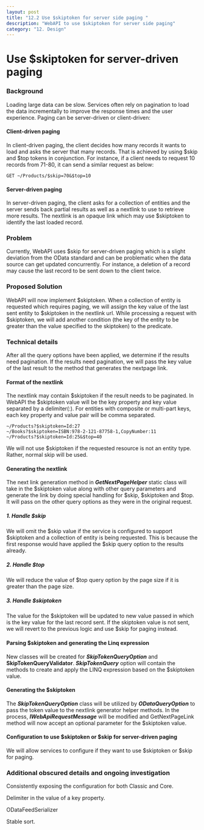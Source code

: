 ```yaml
---
layout: post
title: "12.2 Use $skiptoken for server side paging "
description: "WebAPI to use $skiptoken for server side paging"
category: "12. Design"
---
```

# Use $skiptoken for server-driven paging

### Background
Loading large data can be slow. Services often rely on pagination to load the data incrementally to improve the response times and the user experience. Paging can be server-driven or client-driven:
#### Client-driven paging
In client-driven paging, the client decides how many records it wants to load and asks the server that many records. That is achieved by using $skip and $top tokens in conjunction. For instance, if a client needs to request 10 records from 71-80, it can send a similar request as below:

`GET ~/Products/$skip=70&$top=10`
#### Server-driven paging
In server-driven paging, the client asks for a collection of entities and the server sends back partial results as well as a nextlink to use to retrieve more results. The nextlink is an opaque link which may use $skiptoken to identify the last loaded record.
### Problem
Currently, WebAPI uses $skip for server-driven paging which is a slight deviation from the OData standard and can be problematic when the data source can get updated concurrently. For instance, a deletion of a record may cause the last record to be sent down to the client twice. 
### Proposed Solution
WebAPI will now implement $skiptoken. When a collection of entity is requested which requires paging, we will assign the key value of the last sent entity to $skiptoken in the nextlink url. While processing a request with $skiptoken, we will add another condition (the key of the entity to be greater than the value specified to the skiptoken) to the predicate. 
### Technical details
After all the query options have been applied, we determine if the results need pagination. If the results need pagination, we will pass the key value of the last result to the method that generates the nextpage link.   

#### Format of the nextlink
The nextlink may contain $skiptoken if the result needs to be paginated. In WebAPI the $skiptoken value will be the key property and key value separated by a delimiter(:). For entities with composite or multi-part keys, each key property and value pair will be comma separated.
```
~/Products?$skiptoken=Id:27
~/Books?$skiptoken=ISBN:978-2-121-87758-1,CopyNumber:11
~/Products?$skiptoken=Id:25&$top=40
```
We will not use $skiptoken if the requested resource is not an entity type. Rather, normal skip will be used. 

#### Generating the nextlink
The next link generation method in ___GetNextPageHelper___ static class will take in the $skiptoken value along with other query parameters and generate the link by doing special handling for $skip, $skiptoken and $top. It will pass on the other query options as they were in the original request.
##### 1. Handle $skip
We will omit the $skip value if the service is configured to support $skiptoken and a collection of entity is being requested. This is because the first response would have applied the $skip query option to the results already. 
##### 2. Handle $top
We will reduce the value of $top query option by the page size if it is greater than the page size.   
##### 3. Handle $skiptoken
The value for the $skiptoken will be updated to new value passed in which is the key value for the last record sent. If the skiptoken value is not sent, we will revert to the previous logic and use $skip for paging instead.

#### Parsing $skiptoken and generating the Linq expression
New classes will be created for ___SkipTokenQueryOption___ and __SkipTokenQueryValidator__. ___SkipTokenQuery___ option will contain the  methods to create and apply the LINQ expression based on the $skiptoken value.
#### Generating the $skiptoken
The ___SkipTokenQueryOption___ class will be utilized by ___ODataQueryOption___ to pass the token value to the nextlink generator helper methods.
In the process, ___IWebApiRequestMessage___ will be modified and GetNextPageLink method will now accept an optional parameter for the $skiptoken value.

#### Configuration to use $skiptoken or $skip for server-driven paging
We will allow services to configure if they want to use $skiptoken or $skip for paging.

### Additional obscured details and ongoing investigation
Consistently exposing the configuration for both Classic and Core.

Delimiter in the value of a key property. 

ODataFeedSerializer  

Stable sort. 





